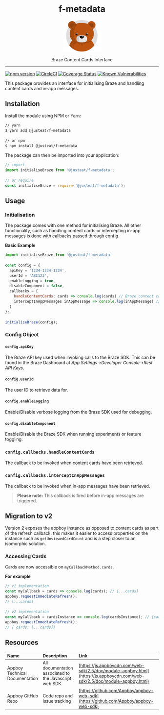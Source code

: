 <div align="center">
<h1>f-metadata</h1>

<img width="125" alt="Fozzie Bear" src="../../bear.png" />

<p>Braze Content Cards Interface</p>
</div>

---

[![npm version](https://badge.fury.io/js/%40justeat%2Ff-metadata.svg)](https://badge.fury.io/js/%40justeat%2Ff-metadata)
[![CircleCI](https://circleci.com/gh/justeat/fozzie-components.svg?style=svg&circle-token=4c77c1990b98c8e06e01b497bc80f376346f609d)](https://circleci.com/gh/justeat/workflows/fozzie-components)
[![Coverage Status](https://coveralls.io/repos/github/justeat/f-metadata/badge.svg)](https://coveralls.io/github/justeat/f-metadata)
[![Known Vulnerabilities](https://snyk.io/test/github/justeat/f-metadata/badge.svg?targetFile=package.json)](https://snyk.io/test/github/justeat/f-metadata?targetFile=package.json)

This package provides an interface for initialising Braze and handling content cards and in-app messages.

## Installation

Install the module using NPM or Yarn:

```bash
// yarn
$ yarn add @justeat/f-metadata

// or npm
$ npm install @justeat/f-metadata
```

The package can then be imported into your application:

```js
// import
import initialiseBraze from '@justeat/f-metadata';

// or require
const initialiseBraze = require('@justeat/f-metadata');
```

## Usage

### Initialisation

The package comes with one method for initialising Braze. All other functionality, such as handling content cards or intercepting in-app messages is done with callbacks passed through config.

**Basic Example**

```js
import initialiseBraze from '@justeat/f-metadata'

const config = {
  apiKey = '1234-1234-1234',
  userId = 'ABC123',
  enableLogging = true,
  disableComponent = false,
  callbacks = {
    handleContentCards: cards => console.log(cards) // Braze content cards data
    interceptInAppMessages inAppMessage => console.log(inAppMessage) // Braze in app message data
  }
};

initialiseBraze(config);
```

### Config Object


#### `config.apiKey`

The Braze API key used when invoking calls to the Braze SDK. This can be found in the Braze Dashboard at *App Settings->Developer Console->Rest API Keys*.

#### `config.userId`

The user ID to retrieve data for.

#### `config.enableLogging`

Enable/Disable verbose logging from the Braze SDK used for debugging.

#### `config.disableComponent`

Enable/Disable the Braze SDK when running experiments or feature toggling.

### `config.callbacks.handleContentCards`

The callback to be invoked when content cards have been retrieved.

### `config.callbacks.interceptInAppMessages`

The callback to be invoked when in-app messages have been retrieved.

> **Please note:** This callback is fired before in-app messages are triggered.

## Migration to v2

Version 2 exposes the appboy instance as opposed to content cards as part of the refresh callback, this makes it easier to access properties on the instance such as `getUnviewedCardCount` and is a step closer to an isomorphic solution.

### Accessing Cards

Cards are now accessible on `myCallbackMethod.cards`.

**For example**

```js
// v1 implementation
const myCallback = cards => console.log(cards); // [...cards]
appboy.requestImmediateRefresh();
// [...cards]

// v2 implementation
const myCallback = cardsInstance => console.log(cardsInstance); // {cards: [...cards]}
appboy.requestImmediateRefresh();
// { cards: [...cards]}
```

## Resources

| Name | Description | Link |
|:----|:----|:----|
| Appboy Technical Documentation | All documentation associated to the Javascript web SDK | [https://js.appboycdn.com/web-sdk/2.5/doc/module-appboy.html](https://js.appboycdn.com/web-sdk/2.5/doc/module-appboy.html) |
| Appboy GitHub Repo | Code repo and issue tracking | [https://github.com/Appboy/appboy-web-sdk](https://github.com/Appboy/appboy-web-sdk) |